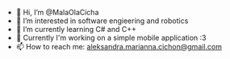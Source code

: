 - 👋 Hi, I’m @MalaOlaCicha
- 👀 I’m interested in software engieering and robotics
- 🌱 I’m currently learning C# and C++
- 💞️ Currently I'm working on a simple mobile application :3
- 📫 How to reach me: aleksandra.marianna.cichon@gmail.com
